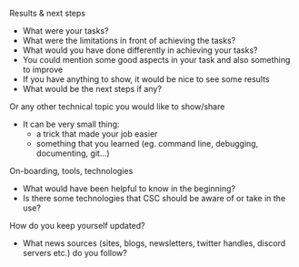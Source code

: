 Results & next steps
- What were your tasks?
- What were the limitations in front of achieving the tasks?
- What would you have done differently in achieving your tasks?
- You could mention some good aspects in your task and also something
to improve
- If you have anything to show, it would be nice to see some results
- What would be the next steps if any?


Or any other technical topic you would like to show/share
- It can be very small thing:
  - a trick that made your job easier
  - something that you learned (eg. command line, debugging,
documenting, git...)


On-boarding, tools, technologies
- What would have been helpful to know in the beginning?
- Is there some technologies that CSC should be aware of or take in
the use?


How do you keep yourself updated?
- What news sources (sites, blogs, newsletters, twitter handles,
discord servers etc.) do you follow?
